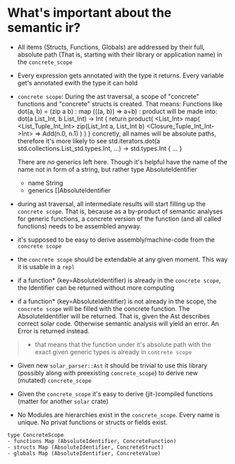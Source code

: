 
# What's important about the semantic ir?

- All items (Structs, Functions, Globals) are addressed by their full, absolute path (That is, starting with their library or application name) in the `concrete_scope`


- Every expression gets annotated with the type it returns. Every variable get's annotated ewith the type it can hold


- `concrete scope`: During the ast traversal, a scope of "concrete" functions and "concrete" structs is created.
  That means:
  Functions like
      dot(a, b) = (zip a b) : map (((a, b)) => a+b) : product
  will be made into:
      dot(a List_Int, b List_Int) -> Int {
          return <Int> product(
              <List_Int> map(
                  <List_Tuple_Int_Int> zip(List_Int a, List_Int b)
                  <Closure_Tuple_Int_Int->Int> [](n) => <Int>Add(<Int>n.0, <Int>n.1)
              )
          )
      }
  concretly, all names will be absolute paths, therefore it's more likely to see
    std.iterators.dot(a std.collections.List_std.types.Int, ...) -> std.types.Int { ... }

  There are _no_ generics left here. Though it's helpful have the name of the name not in form of a string, but rather
  type AbsoluteIdentifier
  - name String <!-- full absolute path -->
  - generics []AbsoluteIdentifier <!-- list of all generic arguments -->


- during ast traversal, all intermediate results will start filling up the `concrete scope`.
  That is, because as a by-product of semantic analyses for generic functions, a concrete version of the function
  (and all called functions) needs to be assembled anyway.


- it's supposed to be easy to derive assembly/machine-code from the `concrete scope`


- the `concrete scope` should be extendable at any given moment. This way it is usable in a `repl`


- if a function* (key=AbsoluteIdentifier) is already in the `concrete scope`, the Identifier can be returned without more computing
- if a function* (key=AbsoluteIdentifier) is not already in the scope, the `concrete scope` will be filled with the concrete function.
  The AbsoluteIdentifier will be returned. That is, given the Ast describes correct solar code. Otherwise semantic analysis will yield an error. An Error is returned instead.

>   * that means that the function under it's absolute path with the exact given generic types is already in `concrete scope`


- Given new `solar_parser::Ast` it should be trivial to use this library (possibly along with preexisting `concrete_scope`) to derive new (mutated) `concrete_scope`


- Given the `concrete_scope` it's easy to derive (jit-)compiled functions (matter for another `solar` crate)


- No Modules are hierarchies exist in the `concrete_scope`. Every name is unique. No privat functions or structs or fields exist.




```
type ConcreteScope
- functions Map (AbsoluteIdentifier, ConcreteFunction)
- structs Map (AbsoluteIdentifier, ConcreteStruct)
- globals Map (AbsoluteIdentifier, ConcreteValue)


